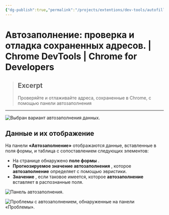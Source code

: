 ```yaml
---
{"dg-publish":true,"permalink":"/projects/extentions/dev-tools/autofill-debugging-saved-addresses/"}
---
```



# Автозаполнение: проверка и отладка сохраненных адресов.  |  Chrome DevTools  |  Chrome for Developers

> ## Excerpt
> Проверяйте и отлаживайте адреса, сохраненные в Chrome, с помощью панели автозаполнения

---

![Выбран вариант автозаполнения данных.](https://developer.chrome.com/static/docs/devtools/autofill/image/autofill-data.png?hl=ru)

## Данные и их отображение

На панели **«Автозаполнение»** отображаются данные, вставленные в поля формы, и таблица с сопоставлением следующих элементов:

-   На странице обнаружено **поле формы** .
-   **Прогнозируемое значение автозаполнения** , которое **автозаполнение** определяет с помощью эвристики.
-   **Значение** , если таковое имеется, которое **автозаполнение** вставляет в распознанные поля.

![Панель автозаполнения.](https://developer.chrome.com/static/docs/devtools/autofill/image/autofill-panel.png?hl=ru)

![Проблемы с автозаполнением, обнаруженные на панели «Проблемы».](https://developer.chrome.com/static/docs/devtools/autofill/image/autocomplete-issues.png?hl=ru) 